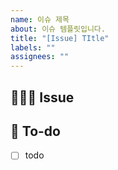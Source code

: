 ```yaml
---
name: 이슈 제목
about: 이슈 템플릿입니다.
title: "[Issue] TItle"
labels: ""
assignees: ""
---
```


## 👩🏻‍💻 Issue

<!-- 이슈에 대해 간략하게 설명해주세요 -->

## 📝 To-do

<!-- 진행할 작업에 대해 적어주세요 -->

- [ ] todo
